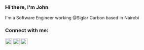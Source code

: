 ### Hi there, I'm John

 I'm a Software Engineer working @Siglar Carbon based in Nairobi

### Connect with me:

<!--[<img align="left" alt="JohnMaina.com" width="22px" src="https://raw.githubusercontent.com/iconic/open-iconic/master/svg/globe.svg" />][website]-->
[<img align="left" alt="JohnMaina | Twitter" width="22px" src="https://cdn.jsdelivr.net/npm/simple-icons@v3/icons/twitter.svg" />][twitter]
[<img align="left" alt="JohnMaina | LinkedIn" width="22px" src="https://cdn.jsdelivr.net/npm/simple-icons@v3/icons/linkedin.svg" />][linkedin]
[<img align="left" alt="JohnMaina | Instagram" width="22px" src="https://cdn.jsdelivr.net/npm/simple-icons@v3/icons/instagram.svg" />][instagram]

<br />
<br />

<!-- [website]: https://JohnMaina.com -->
[twitter]: https://twitter.com/jqhnmaina
[instagram]: https://www.instagram.com/jqhn_maina
[linkedin]: https://www.linkedin.com/in/john-maina

<!--
**jqhnmaina/jqhnmaina** is a ✨ _special_ ✨ repository because its `README.md` (this file) appears on your GitHub profile.

Here are some ideas to get you started:

- 🔭 I’m currently working on ...
- 🌱 I’m currently learning ...
- 👯 I’m looking to collaborate on ...
- 🤔 I’m looking for help with ...
- 💬 Ask me about ...
- 📫 How to reach me: ...
- 😄 Pronouns: ...
- ⚡ Fun fact: ...
-->
